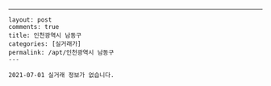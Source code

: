 ---
    layout: post
    comments: true
    title: 인천광역시 남동구
    categories: [실거래가]
    permalink: /apt/인천광역시 남동구
    ---

    2021-07-01 실거래 정보가 없습니다.

    